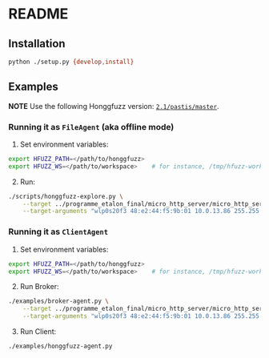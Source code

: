 # README

## Installation

```bash
python ./setup.py {develop,install}
```

## Examples

**NOTE** Use the following Honggfuzz version: [`2.1/pastis/master`](https://gitlab.qb/pastis/honggfuzz/-/tree/2.1/pastis/master).

### Running it as `FileAgent` (aka offline mode)

1. Set environment variables:

```bash
export HFUZZ_PATH=</path/to/honggfuzz>
export HFUZZ_WS=</path/to/workspace>    # for instance, /tmp/hfuzz-workspace.
```

2. Run:

```bash
./scripts/honggfuzz-explore.py \
    --target ../programme_etalon_final/micro_http_server/micro_http_server_hf_fuzz_single_without_vuln \
    --target-arguments "wlp0s20f3 48:e2:44:f5:9b:01 10.0.13.86 255.255.255.0 10.0.13.254"
```

### Running it as `ClientAgent`

1. Set environment variables:

```bash
export HFUZZ_PATH=</path/to/honggfuzz>
export HFUZZ_WS=</path/to/workspace>    # for instance, /tmp/hfuzz-workspace.
```

2. Run Broker:

```bash
./examples/broker-agent.py \
    --target ../programme_etalon_final/micro_http_server/micro_http_server_hf_fuzz_single_without_vuln \
    --target-arguments "wlp0s20f3 48:e2:44:f5:9b:01 10.0.13.86 255.255.255.0 10.0.13.254"
```

3. Run Client:

```bash
./examples/honggfuzz-agent.py
```

